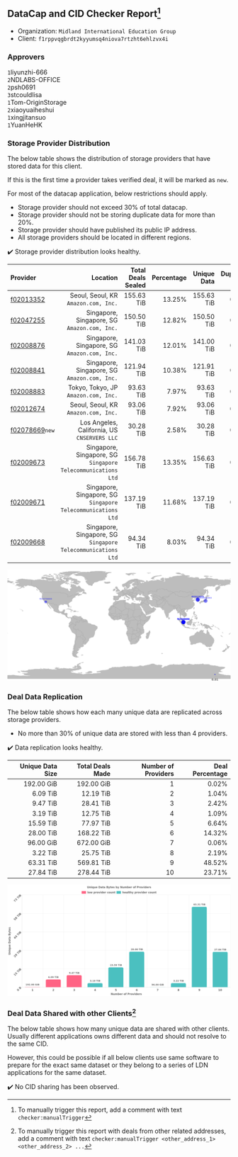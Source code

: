 ## DataCap and CID Checker Report[^1]
 - Organization: `Midland International Education Group`
 - Client: `f1rppvqgbrdt2kyyumsq4niova7rtzht6ehlzvx4i`
### Approvers
`1`liyunzhi-666<br/>`2`NDLABS-OFFICE<br/>`2`psh0691<br/>`3`stcouldlisa<br/>`1`Tom-OriginStorage<br/>`2`xiaoyuaiheshui<br/>`1`xingjitansuo<br/>`1`YuanHeHK

### Storage Provider Distribution
The below table shows the distribution of storage providers that have stored data for this client.

If this is the first time a provider takes verified deal, it will be marked as `new`.

For most of the datacap application, below restrictions should apply.
 - Storage provider should not exceed 30% of total datacap.
 - Storage provider should not be storing duplicate data for more than 20%.
 - Storage provider should have published its public IP address.
 - All storage providers should be located in different regions.

✔️ Storage provider distribution looks healthy.

| Provider                                                    |                                                        Location | Total Deals Sealed | Percentage | Unique Data | Duplicate Deals |
| :---------------------------------------------------------- | --------------------------------------------------------------: | -----------------: | ---------: | ----------: | --------------: |
| [f02013352](https://filfox.info/en/address/f02013352)       |                         Seoul, Seoul, KR<br/>`Amazon.com, Inc.` |         155.63 TiB |     13.25% |  155.63 TiB |           0.00% |
| [f02047255](https://filfox.info/en/address/f02047255)       |                 Singapore, Singapore, SG<br/>`Amazon.com, Inc.` |         150.50 TiB |     12.82% |  150.50 TiB |           0.00% |
| [f02008876](https://filfox.info/en/address/f02008876)       |                 Singapore, Singapore, SG<br/>`Amazon.com, Inc.` |         141.03 TiB |     12.01% |  141.00 TiB |           0.02% |
| [f02008841](https://filfox.info/en/address/f02008841)       |                 Singapore, Singapore, SG<br/>`Amazon.com, Inc.` |         121.94 TiB |     10.38% |  121.91 TiB |           0.03% |
| [f02008883](https://filfox.info/en/address/f02008883)       |                         Tokyo, Tokyo, JP<br/>`Amazon.com, Inc.` |          93.63 TiB |      7.97% |   93.63 TiB |           0.00% |
| [f02012674](https://filfox.info/en/address/f02012674)       |                         Seoul, Seoul, KR<br/>`Amazon.com, Inc.` |          93.06 TiB |      7.92% |   93.06 TiB |           0.00% |
| [f02078669](https://filfox.info/en/address/f02078669)`new`  |                 Los Angeles, California, US<br/>`CNSERVERS LLC` |          30.28 TiB |      2.58% |   30.28 TiB |           0.00% |
| [f02009673](https://filfox.info/en/address/f02009673)       | Singapore, Singapore, SG<br/>`Singapore Telecommunications Ltd` |         156.78 TiB |     13.35% |  156.63 TiB |           0.10% |
| [f02009671](https://filfox.info/en/address/f02009671)       | Singapore, Singapore, SG<br/>`Singapore Telecommunications Ltd` |         137.19 TiB |     11.68% |  137.19 TiB |           0.00% |
| [f02009668](https://filfox.info/en/address/f02009668)       | Singapore, Singapore, SG<br/>`Singapore Telecommunications Ltd` |          94.34 TiB |      8.03% |   94.34 TiB |           0.00% |

<img src="https://raw.githubusercontent.com/data-preservation-programs/filplus-checker-assets/main/filecoin-project/filecoin-plus-large-datasets/issues/1220/1679895818307.png"/>

### Deal Data Replication
The below table shows how each many unique data are replicated across storage providers.

- No more than 30% of unique data are stored with less than 4 providers.

✔️ Data replication looks healthy.

| Unique Data Size | Total Deals Made | Number of Providers | Deal Percentage |
| ---------------: | ---------------: | ------------------: | --------------: |
|       192.00 GiB |       192.00 GiB |                   1 |           0.02% |
|         6.09 TiB |        12.19 TiB |                   2 |           1.04% |
|         9.47 TiB |        28.41 TiB |                   3 |           2.42% |
|         3.19 TiB |        12.75 TiB |                   4 |           1.09% |
|        15.59 TiB |        77.97 TiB |                   5 |           6.64% |
|        28.00 TiB |       168.22 TiB |                   6 |          14.32% |
|        96.00 GiB |       672.00 GiB |                   7 |           0.06% |
|         3.22 TiB |        25.75 TiB |                   8 |           2.19% |
|        63.31 TiB |       569.81 TiB |                   9 |          48.52% |
|        27.84 TiB |       278.44 TiB |                  10 |          23.71% |

<img src="https://raw.githubusercontent.com/data-preservation-programs/filplus-checker-assets/main/filecoin-project/filecoin-plus-large-datasets/issues/1220/1679895819127.png"/>

### Deal Data Shared with other Clients[^3]
The below table shows how many unique data are shared with other clients.
Usually different applications owns different data and should not resolve to the same CID.

However, this could be possible if all below clients use same software to prepare for the exact same dataset or they belong to a series of LDN applications for the same dataset.

✔️ No CID sharing has been observed.

[^1]: To manually trigger this report, add a comment with text `checker:manualTrigger`

[^2]: Deals from those addresses are combined into this report as they are specified with `checker:manualTrigger`

[^3]: To manually trigger this report with deals from other related addresses, add a comment with text `checker:manualTrigger <other_address_1> <other_address_2> ...`
